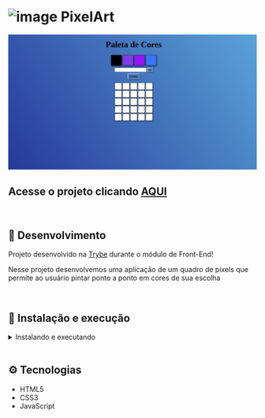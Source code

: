 # ![image](https://user-images.githubusercontent.com/18033491/210018542-67ac67f3-45c0-4915-9cdc-0ef1c5f0af78.png) PixelArt

![Preview Projeto](./src/preview.png)

## Acesse o projeto clicando <a href="https://eliedson1979.github.io/pixelart/">AQUI</a>

<br />

## 📡 Desenvolvimento

Projeto desenvolvido na <a href="https://betrybe.com/" target="_blank">Trybe</a> durante o módulo de Front-End!

Nesse projeto desenvolvemos uma aplicação de um quadro de pixels que permite ao usuário pintar ponto a ponto em cores de sua escolha

<br />

## 🚀 Instalação e execução

  <details>
    <summary>Instalando e executando</summary>
    <br />

### 1 - Clone o repositório:

```
git clone git@github.com:Eliedson1979/pixelart.git
```

### 2 - Apos ter o repositório clonado em sua maquina, execute este comando para acessar a pasta do projeto:

```sh
cd pixelart
```

### 3 - Dentro da pasta do projeto, execute o comando abaixo para instalar as dependências do projeto:
```
Acesse o Index.html
```

### 5 - Acesse a aplicação:

Abrindo na porta padrão que o React usa: <http://localhost:3000/> em seu navegador.

  </details>
<br />

## ⚙️ Tecnologias

* HTML5
* CSS3
* JavaScript
